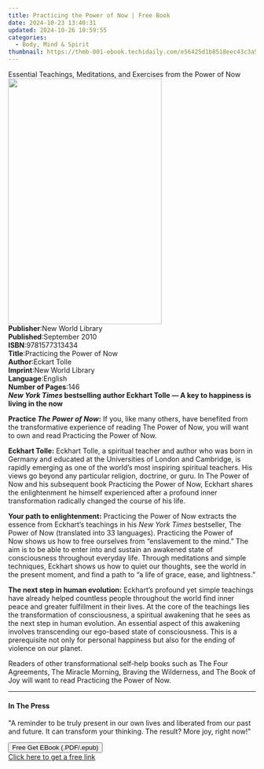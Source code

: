 ```yaml
---
title: Practicing the Power of Now | Free Book
date: 2024-10-23 13:40:31
updated: 2024-10-26 10:59:55
categories:
  - Body, Mind & Spirit
thumbnail: https://thmb-001-ebook.techidaily.com/e56425d1b8518eec43c3a5e57f837aba8e566be137e2228447af5d3360cf8e14.jpg
---
```

<main id="book-container">
  <div class="flex flex-col">
    <div class="book-brief flex-1 py-6 px-4 sm:p-6 md:py-10 md:px-8">
      <!-- brief-->
      <div class="book-brief-main">
        Essential Teachings, Meditations, and Exercises from the Power of Now
      </div>
    </div>
    <div
      class="book-meta-info flex-1 grid gap-4 col-start-1 col-end-3 row-start-1 sm:mb-6 sm:grid-cols-4 lg:gap-6 lg:col-start-2 lg:row-end-6 lg:row-span-6 lg:mb-0"
    >
      <div
        class="book-meta-info-left place-content-center mt-4 p-4 text-sm leading-6 col-start-2 col-span-2 dark:text-slate-400"
      >
        <img
          class="w-full h-500 object-cover rounded-lg sm:h-255 sm:col-span-2 lg:col-span-full"
          src="https://img-001-ebook.techidaily.com/773e659aacd5859398f8bc2e3126a322799568331bbf413c8612d256fe267304.jpg"
          alt=""
          width="312"
          height="500"
        />
      </div>
      <div
        class="book-meta-info-right mt-2 col-start-1 row-start-2 col-span-3 self-center"
      >
        <!-- meta data  -->
        <div class="flex flex-col px-4 md:px-8">
          <div class="flex-1">
            <strong>Publisher</strong>:<span class="px-2"
              >New World Library</span
            >
          </div>
          <div class="flex-1">
            <strong>Published</strong>:<span class="px-2">September 2010</span>
          </div>
          <div class="flex-1">
            <strong>ISBN</strong>:<span class="px-2">9781577313434</span>
          </div>
          <div class="flex-1">
            <strong>Title</strong>:<span class="px-2"
              >Practicing the Power of Now</span
            >
          </div>
          <div class="flex-1">
            <strong>Author</strong>:<span class="px-2">Eckart Tolle</span>
          </div>
          <div class="flex-1">
            <strong>Imprint</strong>:<span class="px-2">New World Library</span>
          </div>
          <div class="flex-1">
            <strong>Language</strong>:<span class="px-2">English</span>
          </div>
          <div class="flex-1">
            <strong>Number of Pages</strong>:<span class="px-2">146</span>
          </div>
        </div>
      </div>
    </div>
    <div class="book-description flex-1 py-6 px-4 sm:p-6 md:py-10 md:px-8">
      <div class="book-description-main">
        <div accordion-content="" id="description">
          <strong
            ><strong
              ><i>New York Times</i> bestselling author Eckhart Tolle — A key to
              happiness is living in the now</strong
            ></strong
          >
          <p>
            <strong>Practice <i>The Power of Now</i>:</strong>&nbsp;If you, like
            many others, have benefited from the transformative experience of
            reading&nbsp;The Power of Now,&nbsp;you will want to own and
            read&nbsp;Practicing the Power of Now.
          </p>
          <p>
            <strong>Eckhart Tolle:</strong>&nbsp;Eckhart Tolle, a spiritual
            teacher and author who was born in Germany and educated at the
            Universities of London and Cambridge, is rapidly emerging as one of
            the world’s most inspiring spiritual teachers. His views go beyond
            any particular religion, doctrine, or guru. In&nbsp;The Power of
            Now&nbsp;and his subsequent book&nbsp;Practicing the Power of
            Now,&nbsp;Eckhart shares the enlightenment he himself experienced
            after a profound inner transformation radically changed the course
            of his life.
          </p>
          <p>
            <strong>Your path to enlightenment:</strong>&nbsp;Practicing the
            Power of Now&nbsp;extracts the essence from Eckhart’s teachings in
            his <i>New York Times</i> bestseller,&nbsp;The Power of
            Now&nbsp;(translated into 33 languages).&nbsp;Practicing the Power
            of Now&nbsp;shows us how to free ourselves from “enslavement to the
            mind.” The aim is to be able to enter into and sustain an awakened
            state of consciousness throughout everyday life. Through meditations
            and simple techniques, Eckhart shows us how to quiet our thoughts,
            see the world in the present moment, and find a path to “a life of
            grace, ease, and lightness.”
          </p>
          <p>
            <strong>The next step in human evolution:</strong>&nbsp;Eckhart’s
            profound yet simple teachings have already helped countless people
            throughout the world find inner peace and greater fulfillment in
            their lives. At the core of the teachings lies the transformation of
            consciousness, a spiritual awakening that he sees as the next step
            in human evolution. An essential aspect of this awakening involves
            transcending our ego-based state of consciousness. This is a
            prerequisite not only for personal happiness but also for the ending
            of violence on our planet.
          </p>
          <p>
            Readers of other transformational self-help books such as&nbsp;The
            Four Agreements, The Miracle Morning, Braving the
            Wilderness,&nbsp;and&nbsp;The Book of Joy&nbsp;will want to
            read&nbsp;Practicing the Power of Now.
          </p>
        </div>
        <div class="accordion-fader"></div>
      </div>
    </div>
    <div class="book-excerpts flex-1 py-6 px-4 sm:p-6 md:py-10 md:px-8">
      <!-- excerpts-->
      <div class="book-excerpts-main">
        <hr />
        <h4 class="placeholder placeholder-heading">
          <span>In The Press</span>
        </h4>
        <p>
          "A reminder to be truly present in our own lives and liberated from
          our past and future. It can transform your thinking. The result? More
          joy, right now!"
        </p>
      </div>
    </div>
    <div
      class="book-about-author flex-1 py-6 px-4 sm:p-6 md:py-10 md:px-8"
    ></div>
    <div class="book-free-get flex-1 py-6 px-4 sm:p-6 md:py-10 md:px-8">
      <button
        id="btn-free-get"
        class="bg-blue-500 hover:bg-blue-700 text-white font-bold py-2 px-4 rounded"
      >
        Free Get EBook (.PDF/.epub)
      </button>
      <div id="countdown-display" class="px-2 text-lg mt-2"></div>
      <a
        id="free-link"
        class="hidden bg-blue-500 hover:bg-blue-700 text-white font-bold py-2 px-4 rounded"
        href="https://www.ebooks.com/en-us/book/1154592/practicing-the-power-of-now/eckart-tolle/"
        target="_blank"
        >Click here to get a free link</a
      >
    </div>
    <script>
      let countdownTime = 0;
      let countdownInterval = null;
      document
        .getElementById('btn-free-get')
        .addEventListener('click', startCountdown);
      function startCountdown() {
        countdownTime = new Date().getTime() + 60000 * 3;
        countdownInterval = setInterval(updateCountdown, 1000);
        document.getElementById('btn-free-get').disabled = true;
        document
          .getElementById('btn-free-get')
          .classList.add('bg-gray-500', 'cursor-not-allowed');
      }
      function updateCountdown() {
        let currentTime = new Date().getTime();
        let timeLeft = countdownTime - currentTime;
        let secondsLeft = Math.floor(timeLeft / 1000);
        document.getElementById('countdown-display').innerHTML =
          `Remaining time: ${secondsLeft} seconds.`;
        if (secondsLeft <= 0) {
          clearInterval(countdownInterval);
          document.getElementById('btn-free-get').classList.add('hidden');
          document.getElementById('free-link').classList.remove('hidden');
          document.getElementById('countdown-display').innerHTML = '';
        }
      }
    </script>
  </div>
</main>

